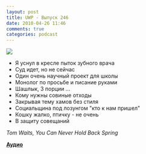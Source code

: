 ```yaml
---
layout: post
title: UWP - Выпуск 246
date: 2010-04-26 11:46
comments: true
categories: podcast
---
```

![](https://podcast.umputun.com/images/uwp/uwp246.jpg)

- Я уснул в кресле пыток зубного врача
- Суд идет, но не сейчас
- Один очень научный проект для школы
- Монолог по просьбе и писание руками
- Шашлык, 3 порции ...
- Кому нужны совиные отходы
- Закрывая тему хамов без стиля
- Социальщина под лозунгом "кто к нам пришел"
- Кошку жалко, птичку - не очень
- В защиту совещаний


_Tom Waits, You Can Never Hold Back Spring_


**[Аудио](http://archive.rucast.net/uwp/media/ump_podcast246.mp3)**
<audio src="http://archive.rucast.net/uwp/media/ump_podcast246.mp3" preload="none">

